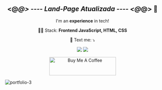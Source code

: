 <span align="center">

##  <@_@> ---- Land-Page Atualizada ---- <@_@> 👋 

</span>

<p align="center">
  I'm an <strong>experience</strong> in tech!<br />
</p>

<p align="center">
  👩‍💻  Stack: <strong>Frontend JavaScript, HTML, CSS</strong>
</p>

<p align="center">
  💌 Text me: ⤵️
</p>

<p align="center">
  <a href="https://www.instagram.com/error418.code/" alt="Instagram">
  <img src="https://img.shields.io/badge/-Instagram-DF0174?style=for-the-badge&logo=instagram&logoColor=white&link=https://www.instagram.com/walysonsoaress/"/></a>
  
  <a href="https://www.linkedin.com/in/wálisson-soares-872894127/" alt="Linkedin">
  <img src="https://img.shields.io/badge/-Linkedin-0e76a8?style=for-the-badge&logo=Linkedin&logoColor=white&link=https://www.linkedin.com/in/keidsonroby/" /></a>
</p>   
<p align="center">
  <a href="https://www.buymeacoffee.com/walissonsoares" target="_blank"><img src="https://cdn.buymeacoffee.com/buttons/v2/default-yellow.png" alt="Buy Me A Coffee" height="60px" width="217px" ></a>
</p>

![portfolio-3](https://user-images.githubusercontent.com/26144781/203622514-67a22715-da79-4ea9-b8a1-6b05620447c7.jpg)
